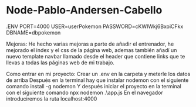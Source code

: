 # Node-Pablo-Andersen-Cabello
.ENV
PORT=4000
USER=userPokemon
PASSWORD=cKWIWkj6BxoiCFkx
DBNAME=dbpokemon

Mejoras:
He hecho varias mejoras a parte de añadir el entrenador, he mejorado el index y el css de la página web, 
ademas también añadí un nuevo template navbar llamado desde el header que contiene links que te llevas a todas las páginas web de mi trabajo.

Como entrar en mi proyecto:
Crear un .env en la carpeta y meterle los datos de arriba
Después en la terminal hay que instalar nodemon con el siguiente comando install -g nodemon 
Y después iniciar el proyecto en la terminal con el siguiente comando npx nodemon .\app.js
En el navegador introduciremos la ruta localhost:4000
